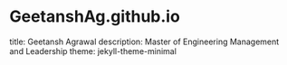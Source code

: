 # GeetanshAg.github.io
title: Geetansh Agrawal
description: Master of Engineering Management and Leadership
theme: jekyll-theme-minimal
